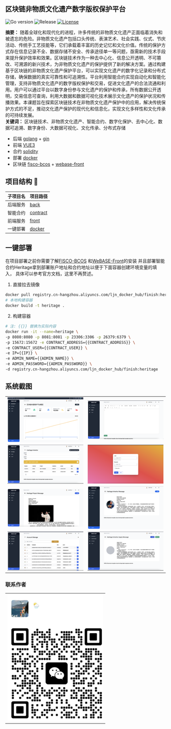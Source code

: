 ## 区块链非物质文化遗产数字版权保护平台
<div>

![Go version](https://img.shields.io/badge/go-%3E%3Dv1.22-9cf)
![Release](https://img.shields.io/badge/release-1.0.0-green.svg)
[![License](https://img.shields.io/badge/license-MIT-blue.svg)](LICENSE)
</div>

<p><b>摘要：</b>
随着全球化和现代化的进程，许多传统的非物质文化遗产正面临着消失和被遗忘的危险。非物质文化遗产包括口头传统、表演艺术、社会实践、仪式、节庆活动、传统手工艺技能等，它们承载着丰富的历史记忆和文化价值。传统的保护方式存在信息记录不全、数据存储不安全、传承途径单一等问题，亟需新的技术手段来提升保护效率和效果。区块链技术作为一种去中心化、信息公开透明、不可篡改、可溯源的新兴技术，为非物质文化遗产的保护提供了新的解决方案。通过构建基于区块链的非物质文化遗产保护平台，可以实现文化遗产的数字化记录和分布式存储，确保数据的真实可靠性和可追溯性。平台利用智能合约实现自动化和智能化管理，支持非物质文化遗产的数字版权保护和交易，促进文化遗产的合法流通和利用。用户可以通过平台以数字身份参与文化遗产的保护和传承，所有数据公开透明，交易信息可查询，利用大数据和数据可视化技术展示文化遗产的保护状况和传播效果。本课题旨在探索区块链技术在非物质文化遗产保护中的应用，解决传统保护方式的不足，推动文化遗产保护的现代化和信息化，实现文化多样性和文化传承的可持续发展。<br>
<b>关键词：</b>
区块链技术、非物质文化遗产、智能合约、数字化保护、去中心化、数据可追溯、数字身份、大数据可视化、文化传承、分布式存储
</p>

- 后端 [golang](https://go.dev/) + [gin](https://gin-gonic.com/zh-cn/)
- 前端 [VUE3](https://vuejs.org/)
- 合约 [solidity](https://docs.soliditylang.org/zh/latest/)
- 部署 [docker](https://www.docker.com/)
- 区块链 [fisco-bcos](https://fisco-bcos-documentation.readthedocs.io/zh-cn/latest/docs/installation.html) + [webase-front](https://webasedoc.readthedocs.io/zh-cn/latest/docs/WeBASE-Install/developer.html)


## 项目结构 🧐

| 子项目名 | 项目路径                                |
|------|-------------------------------------|
| 后端服务 | [back](./back)         |
| 智能合约 | [contract](./contract) |
| 前端服务 | [front](./front)       |
| 一键部署 | [docker](./docker/) |

## 一键部署
在项目部署之前你需要了解[FISCO-BCOS](https://fisco-bcos-documentation.readthedocs.io/zh-cn/latest/docs/installation.html)
和[WeBASE-Front](https://webasedoc.readthedocs.io/zh-cn/latest/docs/WeBASE-Install/developer.html)的安装
并且部署智能合约Heritage拿到部署账户地址和合约地址以便于下面容器创建环境变量的填入，
具体可以参考官方文档，这里不再赘述。
1. 直接拉去镜像
```bash
docker pull registry.cn-hangzhou.aliyuncs.com/ljn_docker_hub/finish:heritage
# 本地构建容器
docker build -t heritage .
```
2. 构建容器
```bash
# 注: {{}} 替换为实际内容
docker run -it --name=heritage \
-p 8080:8080 -p 8081:8081 -p 23306:3306 -p 26379:6379 \
-p 15672:15672 -e CONTRACT_ADDRESS={{CONTRACT_ADDRESS}} \
-e CONTRACT_USER={{CONTRACT_USER}} \
-e IP={{IP}} \
-e ADMIN_NAME={{ADMIN_NAME}} \
-e ADMIN_PASSWORD={{ADMIN_PASSWORD}} \
-d registry.cn-hangzhou.aliyuncs.com/ljn_docker_hub/finish:heritage 
```
## 系统截图
<table>
    <tr>
        <td><img src="static/one.png"/></td>
        <td><img src="static/two.png"/></td>
    </tr>
    <tr>
        <td><img src="static/three.png"/></td>
        <td><img src="static/four.png"/></td>
    </tr>
    <tr>
        <td><img src="static/five.png"/></td>
        <td><img src="static/six.png"/></td>
    </tr>
    <tr>
        <td><img src="static/seven.png"/></td>
        <td><img src="static/eight.png"/></td>
    </tr>
</table>

### 联系作者
<table>
    <tr>
        <td><img src="static/image.png" style="width: 300px;height: 400px;"/></td>
    </tr>
</table>
